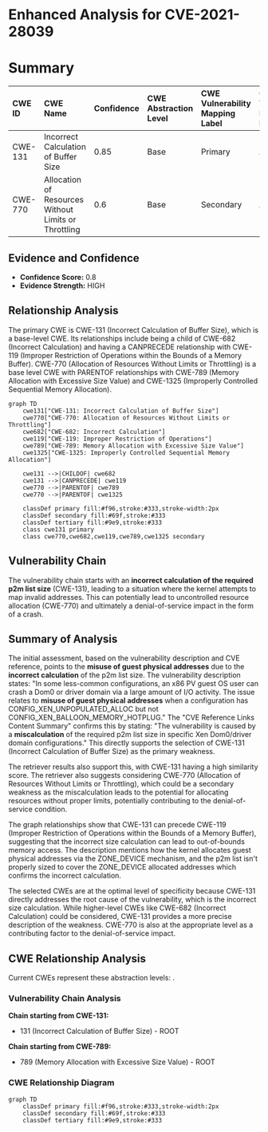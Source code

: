 # Enhanced Analysis for CVE-2021-28039

# Summary
| CWE ID  | CWE Name                                                                 | Confidence | CWE Abstraction Level | CWE Vulnerability Mapping Label | CWE-Vulnerability Mapping Notes |
| :-------- | :----------------------------------------------------------------------- | :--------- | :---------------------- | :------------------------------ | :------------------------------ |
| CWE-131   | Incorrect Calculation of Buffer Size                                     | 0.85       | Base                    | Primary                         | Allowed                       |
| CWE-770   | Allocation of Resources Without Limits or Throttling                    | 0.6        | Base                    | Secondary                       | Allowed                       |

## Evidence and Confidence

*   **Confidence Score:** 0.8
*   **Evidence Strength:** HIGH

## Relationship Analysis
The primary CWE is CWE-131 (Incorrect Calculation of Buffer Size), which is a base-level CWE. Its relationships include being a child of CWE-682 (Incorrect Calculation) and having a CANPRECEDE relationship with CWE-119 (Improper Restriction of Operations within the Bounds of a Memory Buffer). CWE-770 (Allocation of Resources Without Limits or Throttling) is a base level CWE with PARENTOF relationships with CWE-789 (Memory Allocation with Excessive Size Value) and CWE-1325 (Improperly Controlled Sequential Memory Allocation).

```mermaid
graph TD
    cwe131["CWE-131: Incorrect Calculation of Buffer Size"]
    cwe770["CWE-770: Allocation of Resources Without Limits or Throttling"]
    cwe682["CWE-682: Incorrect Calculation"]
    cwe119["CWE-119: Improper Restriction of Operations"]
    cwe789["CWE-789: Memory Allocation with Excessive Size Value"]
    cwe1325["CWE-1325: Improperly Controlled Sequential Memory Allocation"]

    cwe131 -->|CHILDOF| cwe682
    cwe131 -->|CANPRECEDE| cwe119
    cwe770 -->|PARENTOF| cwe789
    cwe770 -->|PARENTOF| cwe1325

    classDef primary fill:#f96,stroke:#333,stroke-width:2px
    classDef secondary fill:#69f,stroke:#333
    classDef tertiary fill:#9e9,stroke:#333
    class cwe131 primary
    class cwe770,cwe682,cwe119,cwe789,cwe1325 secondary
```

## Vulnerability Chain
The vulnerability chain starts with an **incorrect calculation of the required p2m list size** (CWE-131), leading to a situation where the kernel attempts to map invalid addresses. This can potentially lead to uncontrolled resource allocation (CWE-770) and ultimately a denial-of-service impact in the form of a crash.

## Summary of Analysis
The initial assessment, based on the vulnerability description and CVE reference, points to the **misuse of guest physical addresses** due to the **incorrect calculation** of the p2m list size. The vulnerability description states: "In some less-common configurations, an x86 PV guest OS user can crash a Dom0 or driver domain via a large amount of I/O activity. The issue relates to **misuse of guest physical addresses** when a configuration has CONFIG_XEN_UNPOPULATED_ALLOC but not CONFIG_XEN_BALLOON_MEMORY_HOTPLUG." The "CVE Reference Links Content Summary" confirms this by stating: "The vulnerability is caused by a **miscalculation** of the required p2m list size in specific Xen Dom0/driver domain configurations." This directly supports the selection of CWE-131 (Incorrect Calculation of Buffer Size) as the primary weakness.

The retriever results also support this, with CWE-131 having a high similarity score. The retriever also suggests considering CWE-770 (Allocation of Resources Without Limits or Throttling), which could be a secondary weakness as the miscalculation leads to the potential for allocating resources without proper limits, potentially contributing to the denial-of-service condition.

The graph relationships show that CWE-131 can precede CWE-119 (Improper Restriction of Operations within the Bounds of a Memory Buffer), suggesting that the incorrect size calculation can lead to out-of-bounds memory access. The description mentions how the kernel allocates guest physical addresses via the ZONE\_DEVICE mechanism, and the p2m list isn't properly sized to cover the ZONE\_DEVICE allocated addresses which confirms the incorrect calculation.

The selected CWEs are at the optimal level of specificity because CWE-131 directly addresses the root cause of the vulnerability, which is the incorrect size calculation. While higher-level CWEs like CWE-682 (Incorrect Calculation) could be considered, CWE-131 provides a more precise description of the weakness. CWE-770 is also at the appropriate level as a contributing factor to the denial-of-service impact.


## CWE Relationship Analysis

Current CWEs represent these abstraction levels: .


### Vulnerability Chain Analysis

**Chain starting from CWE-131:**
- 131 (Incorrect Calculation of Buffer Size) - ROOT


**Chain starting from CWE-789:**
- 789 (Memory Allocation with Excessive Size Value) - ROOT



### CWE Relationship Diagram

```mermaid
graph TD
    classDef primary fill:#f96,stroke:#333,stroke-width:2px
    classDef secondary fill:#69f,stroke:#333
    classDef tertiary fill:#9e9,stroke:#333
```